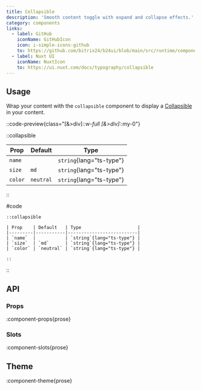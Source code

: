 ```yaml
---
title: Collapsible
description: 'Smooth content toggle with expand and collapse effects.'
category: components
links:
  - label: GitHub
    iconName: GitHubIcon
    icon: i-simple-icons-github
    to: https://github.com/bitrix24/b24ui/blob/main/src/runtime/components/prose/Collapsible.vue
  - label: Nuxt UI
    iconName: NuxtIcon
    to: https://ui.nuxt.com/docs/typography/collapsible
---
```


## Usage

Wrap your content with the `collapsible` component to display a [Collapsible](/docs/components/collapsible/) in your content.

::code-preview{class="[&>div]:*:w-full [&>div]:*:my-0"}

::collapsible

| Prop    | Default   | Type                     |
|---------|-----------|--------------------------|
| `name`  |           | `string`{lang="ts-type"} |
| `size`  | `md`      | `string`{lang="ts-type"} |
| `color` | `neutral` | `string`{lang="ts-type"} |

::

#code

```mdc
::collapsible

| Prop    | Default   | Type                     |
|---------|-----------|--------------------------|
| `name`  |           | `string`{lang="ts-type"} |
| `size`  | `md`      | `string`{lang="ts-type"} |
| `color` | `neutral` | `string`{lang="ts-type"} |

::
```

::

## API

### Props

:component-props{prose}

### Slots

:component-slots{prose}

## Theme

:component-theme{prose}
